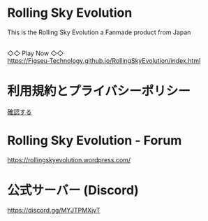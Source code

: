 <meta http-equiv="content-language" content="ja">
<meta name="robots" content="noindex">

# Rolling Sky Evolution
<p>This is the Rolling Sky Evolution a Fanmade product from Japan</p>

<br>◇◇ Play Now ◇◇</br>
https://Figseu-Technology.github.io/RollingSkyEvolution/index.html

# 利用規約とプライバシーポリシー

[確認する](https://figseu-technology.github.io/RollingSkyEvolution/RCN_6N7eGCtczZLUxhJAud24RSH4D6QCdbTJpM9nYpFtQetriKYnka.html)

# Rolling Sky Evolution - Forum

https://rollingskyevolution.wordpress.com/

# 公式サーバー (Discord)

https://discord.gg/MYJTPMXjvT

